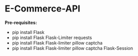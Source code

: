 # E-Commerce-API

**Pre-requisites:**
- pip install Flask
- pip install Flask Flask-Limiter requests
- pip install Flask Flask-limiter pillow captcha
- pip install Flask Flask-limiter pillow captcha Flask-Session
